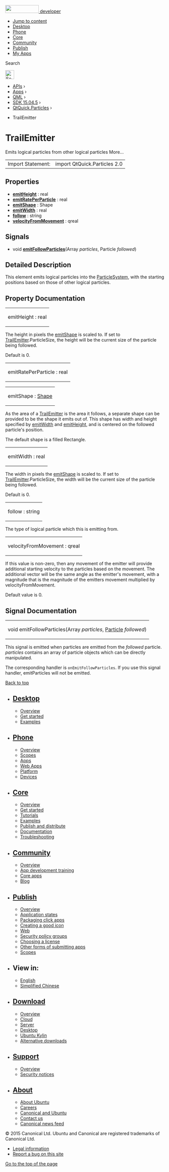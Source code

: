 <a href="https://developer.ubuntu.com/" class="logo-ubuntu"><img src="https://developer.ubuntu.com/assets/sites/ubuntu/latest/u/img/logos/logo-ubuntu-orange.svg" width="106" height="25" /> <span>developer</span></a>

-   [Jump to content](index.html#main-content)
-   [Desktop](https://developer.ubuntu.com/en/desktop/)
-   [Phone](https://developer.ubuntu.com/en/phone/)
-   [Core](https://developer.ubuntu.com/core)
-   [Community](https://developer.ubuntu.com/en/community/)
-   [Publish](https://developer.ubuntu.com/en/publish/)
-   [My Apps](https://myapps.developer.ubuntu.com/)

Search

<img src="https://developer.ubuntu.com/assets/sites/ubuntu/latest/u/img/search-white.svg" alt="Search" height="28" />

-   [APIs](../../../../index.html) ›
-   [Apps](../../../index.html) ›
-   [QML](../../index.html) ›
-   [SDK 15.04.5](../index.html) ›
-   [QtQuick.Particles](../QtQuick.Particles/index.html) ›

<!-- -->

-   TrailEmitter

TrailEmitter
============

<span class="subtitle"></span>
Emits logical particles from other logical particles More...

|                   |                              |
|-------------------|------------------------------|
| Import Statement: | import QtQuick.Particles 2.0 |

<span id="properties"></span>
Properties
----------

-   ****[emitHeight](index.html#emitHeight-prop)**** : real
-   ****[emitRatePerParticle](index.html#emitRatePerParticle-prop)**** : real
-   ****[emitShape](index.html#emitShape-prop)**** : Shape
-   ****[emitWidth](index.html#emitWidth-prop)**** : real
-   ****[follow](index.html#follow-prop)**** : string
-   ****[velocityFromMovement](index.html#velocityFromMovement-prop)**** : qreal

<span id="signals"></span>
Signals
-------

-   void ****[emitFollowParticles](index.html#emitFollowParticles-signal)****(Array *particles*, Particle *followed*)

<span id="details"></span>
Detailed Description
--------------------

This element emits logical particles into the [ParticleSystem](../QtQuick.Particles.ParticleSystem/index.html), with the starting positions based on those of other logical particles.

Property Documentation
----------------------

<table>
<colgroup>
<col width="100%" />
</colgroup>
<tbody>
<tr class="odd">
<td><p><span id="emitHeight-prop"></span><span class="name">emitHeight</span> : <span class="type">real</span></p></td>
</tr>
</tbody>
</table>

The height in pixels the [emitShape](index.html#emitShape-prop) is scaled to. If set to [TrailEmitter](index.html).ParticleSize, the height will be the current size of the particle being followed.

Default is 0.

<table>
<colgroup>
<col width="100%" />
</colgroup>
<tbody>
<tr class="odd">
<td><p><span id="emitRatePerParticle-prop"></span><span class="name">emitRatePerParticle</span> : <span class="type">real</span></p></td>
</tr>
</tbody>
</table>

<table>
<colgroup>
<col width="100%" />
</colgroup>
<tbody>
<tr class="odd">
<td><p><span id="emitShape-prop"></span><span class="name">emitShape</span> : <span class="type"><a href="../QtQuick.Particles.Shape/index.html">Shape</a></span></p></td>
</tr>
</tbody>
</table>

As the area of a [TrailEmitter](index.html) is the area it follows, a separate shape can be provided to be the shape it emits out of. This shape has width and height specified by [emitWidth](index.html#emitWidth-prop) and [emitHeight](index.html#emitHeight-prop), and is centered on the followed particle's position.

The default shape is a filled Rectangle.

<table>
<colgroup>
<col width="100%" />
</colgroup>
<tbody>
<tr class="odd">
<td><p><span id="emitWidth-prop"></span><span class="name">emitWidth</span> : <span class="type">real</span></p></td>
</tr>
</tbody>
</table>

The width in pixels the [emitShape](index.html#emitShape-prop) is scaled to. If set to [TrailEmitter](index.html).ParticleSize, the width will be the current size of the particle being followed.

Default is 0.

<table>
<colgroup>
<col width="100%" />
</colgroup>
<tbody>
<tr class="odd">
<td><p><span id="follow-prop"></span><span class="name">follow</span> : <span class="type">string</span></p></td>
</tr>
</tbody>
</table>

The type of logical particle which this is emitting from.

<table>
<colgroup>
<col width="100%" />
</colgroup>
<tbody>
<tr class="odd">
<td><p><span id="velocityFromMovement-prop"></span><span class="name">velocityFromMovement</span> : <span class="type">qreal</span></p></td>
</tr>
</tbody>
</table>

If this value is non-zero, then any movement of the emitter will provide additional starting velocity to the particles based on the movement. The additional vector will be the same angle as the emitter's movement, with a magnitude that is the magnitude of the emitters movement multiplied by velocityFromMovement.

Default value is 0.

Signal Documentation
--------------------

<table>
<colgroup>
<col width="100%" />
</colgroup>
<tbody>
<tr class="odd">
<td><p><span id="emitFollowParticles-signal"></span><span class="type">void</span> <span class="name">emitFollowParticles</span>(<span class="type">Array</span> <em>particles</em>, <span class="type"><a href="../QtQuick.Particles.Particle/index.html">Particle</a></span> <em>followed</em>)</p></td>
</tr>
</tbody>
</table>

This signal is emitted when particles are emitted from the *followed* particle. *particles* contains an array of particle objects which can be directly manipulated.

The corresponding handler is `onEmitFollowParticles`. If you use this signal handler, emitParticles will not be emitted.

[Back to top](index.html#)

-   [Desktop](https://developer.ubuntu.com/en/desktop/)
    ---------------------------------------------------

    -   [Overview](https://developer.ubuntu.com/en/desktop/)
    -   [Get started](http://snapcraft.io/?utm_source=developer.ubuntu.com&utm_medium=devportal&utm_term=snaps%20snapcraft%20desktop&utm_content=menu&utm_campaign=duc_snappers)
    -   [Examples](https://github.com/ubuntu/snappy-playpen)

-   [Phone](https://developer.ubuntu.com/en/phone/)
    -----------------------------------------------

    -   [Overview](https://developer.ubuntu.com/en/phone/)
    -   [Scopes](https://developer.ubuntu.com/en/phone/scopes/)
    -   [Apps](https://developer.ubuntu.com/en/phone/apps/)
    -   [Web Apps](https://developer.ubuntu.com/en/phone/web/)
    -   [Platform](https://developer.ubuntu.com/en/phone/platform/)
    -   [Devices](https://developer.ubuntu.com/en/phone/devices/)

-   [Core](https://developer.ubuntu.com/core)
    -----------------------------------------

    -   [Overview](https://developer.ubuntu.com/core)
    -   [Get started](https://developer.ubuntu.com/core/get-started)
    -   [Tutorials](https://developer.ubuntu.com/core/tutorials)
    -   [Examples](https://developer.ubuntu.com/core/examples)
    -   [Publish and distribute](https://developer.ubuntu.com/core/publish-and-distribute)
    -   [Documentation](https://developer.ubuntu.com/core/documentation)
    -   [Troubleshooting](https://developer.ubuntu.com/core/troubleshooting)

-   [Community](https://developer.ubuntu.com/en/community/)
    -------------------------------------------------------

    -   [Overview](https://developer.ubuntu.com/en/community/)
    -   [App development training](https://developer.ubuntu.com/en/community/training/)
    -   [Core apps](https://developer.ubuntu.com/en/community/core-apps/)
    -   [Blog](https://developer.ubuntu.com/en/community/blog/)

-   [Publish](https://developer.ubuntu.com/en/publish/)
    ---------------------------------------------------

    -   [Overview](https://developer.ubuntu.com/en/publish/)
    -   [Application states](https://developer.ubuntu.com/en/publish/application-states/)
    -   [Packaging click apps](https://developer.ubuntu.com/en/publish/packaging-click-apps/)
    -   [Creating a good icon](https://developer.ubuntu.com/en/publish/creating-a-good-icon/)
    -   [Web](https://developer.ubuntu.com/en/publish/web/)
    -   [Security policy groups](https://developer.ubuntu.com/en/publish/security-policy-groups/)
    -   [Choosing a license](https://developer.ubuntu.com/en/publish/choosing-a-license/)
    -   [Other forms of submitting apps](https://developer.ubuntu.com/en/publish/other-forms-of-submitting-apps/)
    -   [Scopes](https://developer.ubuntu.com/en/publish/scopes/)

-   View in:
    --------

    -   [English](index.html "Change to language: English")
    -   [Simplified Chinese](index.html "Change to language: Simplified Chinese")

-   [Download](http://ubuntu.com/download/)
    ---------------------------------------

    -   [Overview](http://ubuntu.com/download)
    -   [Cloud](http://ubuntu.com/download/cloud)
    -   [Server](http://ubuntu.com/download/server)
    -   [Desktop](http://ubuntu.com/download/desktop)
    -   [Ubuntu Kylin](http://ubuntu.com/download/ubuntu-kylin)
    -   [Alternative downloads](http://ubuntu.com/download/alternative-downloads)

-   [Support](http://ubuntu.com/support/)
    -------------------------------------

    -   [Overview](http://ubuntu.com/support)
    -   [Security notices](http://www.ubuntu.com/usn/)

-   [About](http://ubuntu.com/about/)
    ---------------------------------

    -   [About Ubuntu](http://ubuntu.com/about/about-ubuntu)
    -   [Careers](http://www.canonical.com/careers)
    -   [Canonical and Ubuntu](http://ubuntu.com/about/canonical-and-ubuntu)
    -   [Contact us](http://ubuntu.com/about/contact-us)
    -   [Canonical news feed](http://insights.ubuntu.com/feed/)

© 2015 Canonical Ltd. Ubuntu and Canonical are registered trademarks of Canonical Ltd.

-   [Legal information](http://www.ubuntu.com/legal)
-   [Report a bug on this site](https://bugs.launchpad.net/developer-ubuntu-com/)

<span class="accessibility-aid">[Go to the top of the page](index.html#)</span>
